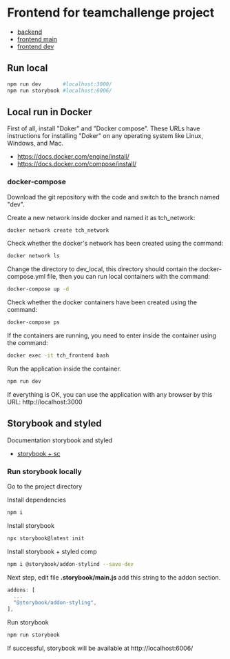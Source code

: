# Frontend for teamchallenge project

-   [backend](https://dev-backend-b4vo.onrender.com/)
-   [frontend main](https://front-main-zano.onrender.com/)
-   [frontend dev](https://dev-backend-b4vo.onrender.com/)

## Run local

```bash
npm run dev       #localhost:3000/
npm run storybook #localhost:6006/
```

## Local run in Docker

First of all, install "Doker" and "Docker compose".
These URLs have instructions for installing "Doker" on any operating system like Linux, Windows, and Mac.

-   https://docs.docker.com/engine/install/
-   https://docs.docker.com/compose/install/

### docker-compose

Download the git repository with the code and switch to the branch named "dev".

Create a new network inside docker and named it as tch_network:

```bash
docker network create tch_network
```

Check whether the docker's network has been created using the command:

```bash
docker network ls
```

Change the directory to dev_local, this directory should contain the docker-compose.yml file, then you can run local containers with the command:

```bash
docker-compose up -d
```

Check whether the docker containers have been created using the command:

```bash
docker-compose ps
```

If the containers are running, you need to enter inside the container using the command:

```bash
docker exec -it tch_frontend bash
```

Run the application inside the container.

```bash
npm run dev
```

If everything is OK, you can use the application with any browser by this URL: http://localhost:3000

## Storybook and styled

Documentation storybook and styled

- [storybook + sc ](https://storybook.js.org/recipes/styled-components)

### Run storybook locally

Go to the project directory

Install dependencies

```bash
npm i
```

Install storybook

```bash
npx storybook@latest init
```

Install storybook + styled comp

```bash
npm i @storybook/addon-stylind --save-dev
```

Next step, edit file **.storybook/main.js** add this string to the addon section.

```javascript
addons: [
  ...
  "@storybook/addon-styling",
],
```

Run storybook

```bash
npm run storybook
```

If successful, storybook will be available at
http://localhost:6006/
